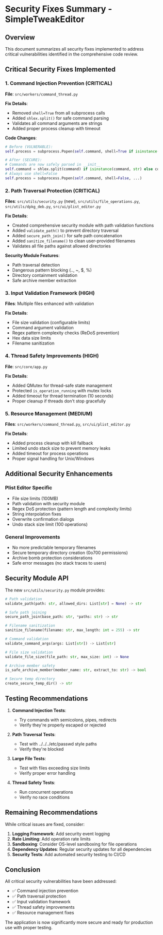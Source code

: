 # Security Fixes Summary - SimpleTweakEditor

## Overview
This document summarizes all security fixes implemented to address critical vulnerabilities identified in the comprehensive code review.

## Critical Security Fixes Implemented

### 1. Command Injection Prevention (CRITICAL)
**File**: `src/workers/command_thread.py`

**Fix Details**:
- Removed `shell=True` from all subprocess calls
- Added `shlex.split()` for safe command parsing
- Validates all command arguments are strings
- Added proper process cleanup with timeout

**Code Changes**:
```python
# Before (VULNERABLE):
self.process = subprocess.Popen(self.command, shell=True if isinstance(self.command, str) else False, ...)

# After (SECURE):
# Commands are now safely parsed in __init__
self.command = shlex.split(command) if isinstance(command, str) else command
# Always use shell=False
self.process = subprocess.Popen(self.command, shell=False, ...)
```

### 2. Path Traversal Protection (CRITICAL)
**Files**: `src/utils/security.py` (new), `src/utils/file_operations.py`, `src/utils/dpkg_deb.py`, `src/ui/plist_editor.py`

**Fix Details**:
- Created comprehensive security module with path validation functions
- Added `validate_path()` to prevent directory traversal
- Added `secure_path_join()` for safe path concatenation
- Added `sanitize_filename()` to clean user-provided filenames
- Validates all file paths against allowed directories

**Security Module Features**:
- Path traversal detection
- Dangerous pattern blocking (.., ~, $, %)
- Directory containment validation
- Safe archive member extraction

### 3. Input Validation Framework (HIGH)
**Files**: Multiple files enhanced with validation

**Fix Details**:
- File size validation (configurable limits)
- Command argument validation
- Regex pattern complexity checks (ReDoS prevention)
- Hex data size limits
- Filename sanitization

### 4. Thread Safety Improvements (HIGH)
**File**: `src/core/app.py`

**Fix Details**:
- Added QMutex for thread-safe state management
- Protected `is_operation_running` with mutex locks
- Added timeout for thread termination (10 seconds)
- Proper cleanup if threads don't stop gracefully

### 5. Resource Management (MEDIUM)
**Files**: `src/workers/command_thread.py`, `src/ui/plist_editor.py`

**Fix Details**:
- Added process cleanup with kill fallback
- Limited undo stack size to prevent memory leaks
- Added timeout for process operations
- Proper signal handling for Unix/Windows

## Additional Security Enhancements

### Plist Editor Specific
- File size limits (100MB)
- Path validation with security module
- Regex DoS protection (pattern length and complexity limits)
- String interpolation fixes
- Overwrite confirmation dialogs
- Undo stack size limit (100 operations)

### General Improvements
- No more predictable temporary filenames
- Secure temporary directory creation (0o700 permissions)
- Archive bomb protection considerations
- Safe error messages (no stack traces to users)

## Security Module API

The new `src/utils/security.py` module provides:

```python
# Path validation
validate_path(path: str, allowed_dirs: List[str] = None) -> str

# Safe path joining
secure_path_join(base_path: str, *paths: str) -> str

# Filename sanitization
sanitize_filename(filename: str, max_length: int = 255) -> str

# Command validation
validate_command_args(args: List[str]) -> List[str]

# File size validation
validate_file_size(file_path: str, max_size: int) -> None

# Archive member safety
is_safe_archive_member(member_name: str, extract_to: str) -> bool

# Secure temp directory
create_secure_temp_dir() -> str
```

## Testing Recommendations

1. **Command Injection Tests**:
   - Try commands with semicolons, pipes, redirects
   - Verify they're properly escaped or rejected

2. **Path Traversal Tests**:
   - Test with ../../../etc/passwd style paths
   - Verify they're blocked

3. **Large File Tests**:
   - Test with files exceeding size limits
   - Verify proper error handling

4. **Thread Safety Tests**:
   - Run concurrent operations
   - Verify no race conditions

## Remaining Recommendations

While critical issues are fixed, consider:

1. **Logging Framework**: Add security event logging
2. **Rate Limiting**: Add operation rate limits
3. **Sandboxing**: Consider OS-level sandboxing for file operations
4. **Dependency Updates**: Regular security updates for all dependencies
5. **Security Tests**: Add automated security testing to CI/CD

## Conclusion

All critical security vulnerabilities have been addressed:
- ✅ Command injection prevention
- ✅ Path traversal protection
- ✅ Input validation framework
- ✅ Thread safety improvements
- ✅ Resource management fixes

The application is now significantly more secure and ready for production use with proper testing.